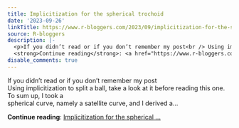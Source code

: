 ```yaml
---
title: Implicitization for the spherical trochoid
date: '2023-09-26'
linkTitle: https://www.r-bloggers.com/2023/09/implicitization-for-the-spherical-trochoid/
source: R-bloggers
description: |-
  <p>If you didn’t read or if you don’t remember my post<br /> Using implicitization to split a ball, take a look at it before reading this one. To sum up, I took a<br /> spherical curve, namely a satellite curve, and I derived a...</p>
  <strong>Continue reading</strong>: <a href="https://www.r-bloggers.com/2023/09/implicitization-for-the-spherical-trochoid/">Implicitization for the spherical ...
disable_comments: true
---
```

<p>If you didn’t read or if you don’t remember my post<br /> Using implicitization to split a ball, take a look at it before reading this one. To sum up, I took a<br /> spherical curve, namely a satellite curve, and I derived a...</p>
<strong>Continue reading</strong>: <a href="https://www.r-bloggers.com/2023/09/implicitization-for-the-spherical-trochoid/">Implicitization for the spherical ...